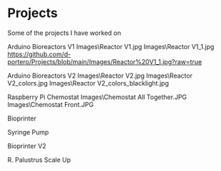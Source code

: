 # Projects
Some of the projects I have worked on

Arduino  Bioreactors V1
Images\Reactor V1.jpg
Images\Reactor V1_1.jpg
https://github.com/d-portero/Projects/blob/main/Images/Reactor%20V1_1.jpg?raw=true

Arduino Bioreactors V2
Images\Reactor V2.jpg
Images\Reactor V2_colors.jpg
Images\Reactor V2_colors_blacklight.jpg


Raspberry Pi Chemostat
Images\Chemostat All Together.JPG
Images\Chemostat Front.JPG

Bioprinter


Syringe Pump


Bioprinter V2


R. Palustrus Scale Up
